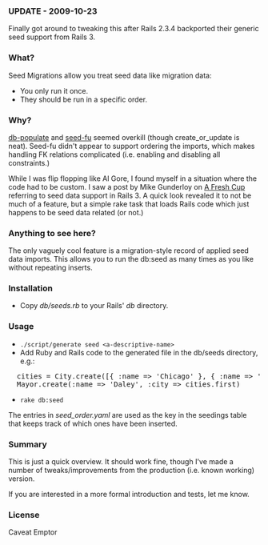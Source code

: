 ### UPDATE - 2009-10-23 ###
Finally got around to tweaking this after Rails 2.3.4 backported their generic seed support from Rails 3.

### What? ###

Seed Migrations allow you treat seed data like migration data:

- You only run it once.
- They should be run in a specific order.

### Why? ###

[db-populate](http://github.com/ffmike/db-populate/tree/master) and [seed-fu](http://github.com/mbleigh/seed-fu/tree/master) seemed overkill (though create\_or\_update is neat).  Seed-fu didn't appear to support ordering the imports, which makes handling FK relations complicated (i.e. enabling and disabling all constraints.)

While I was flip flopping like Al Gore, I found myself in a situation where the code had to be custom.  I saw a post by Mike Gunderloy on [A Fresh Cup](http://afreshcup.com/2009/05/11/seed-data-in-rails-3/) referring to seed data support in Rails 3.  A quick look revealed it to not be much of a feature, but a simple rake task that loads Rails code which just  happens to be seed data related (or not.)


### Anything to see here? ###

The only vaguely cool feature is a migration-style record of applied seed data imports.  This allows you to run the db:seed as many times as you like without repeating inserts.

### Installation ###

- Copy _db/seeds.rb_ to your Rails' _db_ directory.

### Usage ###

- `./script/generate seed <a-descriptive-name>`
- Add Ruby and Rails code to the generated file in the db/seeds directory, e.g.:

<pre>
  cities = City.create([{ :name => 'Chicago' }, { :name => 'Copenhagen' }])
  Mayor.create(:name => 'Daley', :city => cities.first)
</pre>

- `rake db:seed`

The entries in _seed\_order.yaml_ are used as the key in the seedings table that keeps track of which ones have been inserted.

### Summary ###

This is just a quick overview.  It should work fine, though I've made a number of tweaks/improvements from the production (i.e. known working) version.

If you are interested in a more formal introduction and tests, let me know.

### License ###

Caveat Emptor
